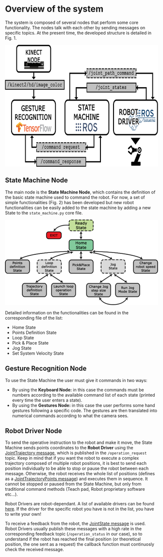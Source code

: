 # Overview of the system
The system is composed of several nodes that perform some core functionality. The nodes talk with each other by sending messages on specific topics.
At the present time, the developed structure is detailed in Fig. 1.

<p align="center">
  <img height="400" src="https://github.com/Krissy93/meta-workstations-project/blob/master/images/system_overview.png">
</p>

## State Machine Node
The main node is the **State Machine Node**, which contains the definition of the basic state machine used to command the robot.
For now, a set of simple functionalities (Fig. 2) has been developed but new robot functionalities can be easily added to the state machine by adding a new State to the `state_machine.py` core file.

<p align="center">
  <img src="https://github.com/Krissy93/meta-workstations-project/blob/master/images/Fig2.png">
</p>

Detailed information on the functionalities can be found in the corresponding file of the list:
- Home State
- Points Definition State
- Loop State
- Pick & Place State
- Jog State
- Set System Velocity State

## Gesture Recognition Node
To use the State Machine the user must give it commands in two ways:
- By using the **Keyboard Node:** in this case the commands must be numbers according to the available command list of each state (printed every time the user enters a state).
- By using the **Gestures Node:** in this case the user performs some hand gestures following a specific code. The gestures are then translated into numerical commands according to what the camera sees.

## Robot Driver Node
To send the operative instruction to the robot and make it move, the State Machine sends points coordinates to the **Robot Driver** using the [JointTrajectory message](http://docs.ros.org/melodic/api/trajectory_msgs/html/msg/JointTrajectory.html), which is published in the `/operation_request` topic.
Keep in mind that if you want the robot to execute a complex trajectory composed of multiple robot positions, it is best to send each position individually to be able to stop or pause the robot between each message.
Otherwise, the robot receives the whole list of positions (defines as a [JointTrajectoryPoints message](http://docs.ros.org/melodic/api/trajectory_msgs/html/msg/JointTrajectoryPoint.html)) and executes them in sequence.
It cannot be stopped or paused from the State Machine, but only from traditional command methods (Teach pad, Robot proprietary software etc...).

Robot Drivers are robot-dependant. A list of available drivers can be found [here](http://wiki.ros.org/Industrial/supported_hardware).
If the driver for the specific robot you have is not in the list, you have to write your own!

To receive a feedback from the robot, the [JointState message](http://docs.ros.org/melodic/api/sensor_msgs/html/msg/JointState.html) is used.
Robot Drivers usually publish these messages with a high rate in the corresponding feedback topic (`/operation_status` in our case), so to understand if the robot has reached the final position (or theoretical position, the one sent as a request) the callback function must continuosly check the received message.
